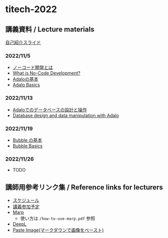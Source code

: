 # titech-2022

## 講義資料 / Lecture materials
[自己紹介スライド](https://github.com/GuildWorks/titech-2022/raw/master/ProgrammingBootCamp2022_LearningPhase.key)

### 2022/11/5
* [ノーコード開発とは](https://github.com/GuildWorks/titech-2022/raw/master/docs/NoCode/pdf/NoCodeDevelopment-jp.pdf)
* [What is No-Code Development?](https://github.com/GuildWorks/titech-2022/raw/master/docs/NoCode/pdf/NoCodeDevelopment-en.pdf)
* [Adaloの基本](https://github.com/GuildWorks/titech-2022/raw/master/docs/Adalo1/pdf/Adalo1-jp.pdf)
* [Adalo Basics](https://github.com/GuildWorks/titech-2022/raw/master/docs/Adalo1/pdf/Adalo1-en.pdf)


### 2022/11/13
* [Adaloでのデータベースの設計と操作](https://github.com/GuildWorks/titech-2022/raw/master/docs/Adalo2/pdf/Adalo2-jp.pdf)
* [Database design and data manipulation with Adalo](https://github.com/GuildWorks/titech-2022/raw/master/docs/Adalo2/pdf/Adalo2-en.pdf)

### 2022/11/19
* [Bubble の基本](https://github.com/GuildWorks/titech-2022/raw/master/docs/Bubble1/Bubble1-jp.pdf)
* [Bubble Basics](https://github.com/GuildWorks/titech-2022/raw/master/docs/Bubble1/Bubble1-en.pdf)

### 2022/11/26
* TODO

## 講師用参考リンク集 / Reference links for lecturers
- [スケジュール](https://github.com/GuildWorks/titech-2022/raw/master/BootCamp2022Schedule_ver1.1.xlsx)
- [講義参加予定](https://docs.google.com/spreadsheets/d/1lTi95-gA4KyoqiwqZaTtN33F4Ckm2fUxvhdkBHy-V-A/edit#gid=0&range=A1)
- [Marp](https://ktkr3d.github.io/2020/05/27/Marp-for-VS-Code/)
    - 使い方は `/how-to-use-marp.pdf` 参照
- [DeepL](https://www.deepl.com/ja/translator)
- [Paste Image(マークダウンで画像をペースト)](https://zenn.dev/ktechb/articles/968ff79f8f9c46a26ee5)

